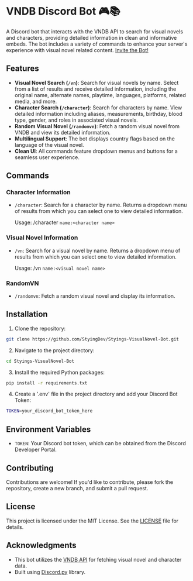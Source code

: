 # VNDB Discord Bot 🎮📚 

A Discord bot that interacts with the VNDB API to search for visual novels and characters, providing detailed information in clean and informative embeds. The bot includes a variety of commands to enhance your server's experience with visual novel related content.
[Invite the Bot!](https://discord.com/oauth2/authorize?client_id=1231996105366048888&permissions=277025441856&integration_type=0&scope=bot)

## Features

- **Visual Novel Search (`/vn`)**: Search for visual novels by name. Select from a list of results and receive detailed information, including the original name, alternate names, playtime, languages, platforms, related media, and more.
- **Character Search (`/character`)**: Search for characters by name. View detailed information including aliases, measurements, birthday, blood type, gender, and roles in associated visual novels.
- **Random Visual Novel (`/randomvn`)**: Fetch a random visual novel from VNDB and view its detailed information.
- **Multilingual Support**: The bot displays country flags based on the language of the visual novel.
- **Clean UI**: All commands feature dropdown menus and buttons for a seamless user experience.

## Commands

### Character Information
- `/character`: Search for a character by name. Returns a dropdown menu of results from which you can select one to view detailed information.
  
  Usage: /character `name:<character name>`

### Visual Novel Information
- `/vn`: Search for a visual novel by name. Returns a dropdown menu of results from which you can select one to view detailed information.
  
  Usage: /vn `name:<visual novel name>`

### RandomVN
- `/randomvn`: Fetch a random visual novel and display its information.

## Installation

1. Clone the repository:

  ```bash
  git clone https://github.com/StyingDev/Styings-VisualNovel-Bot.git
  ```

2. Navigate to the project directory:
  ```bash
  cd Styings-VisualNovel-Bot
  ```

3. Install the required Python packages:

  ```bash
  pip install -r requirements.txt
  ```

4. Create a '.env' file in the project directory and add your Discord Bot Token:

  ```bash
  TOKEN=your_discord_bot_token_here
  ```

## Environment Variables

- `TOKEN`: Your Discord bot token, which can be obtained from the Discord Developer Portal.

## Contributing

Contributions are welcome! If you'd like to contribute, please fork the repository, create a new branch, and submit a pull request.

## License

This project is licensed under the MIT License. See the [LICENSE](LICENSE) file for details.

## Acknowledgments

- This bot utilizes the [VNDB API](https://vndb.org/d11) for fetching visual novel and character data.
- Built using [Discord.py](https://discordpy.readthedocs.io/) library.
